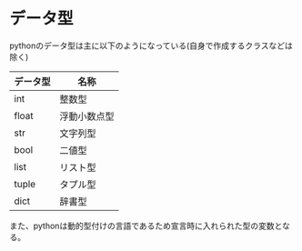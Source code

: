 # データ型

pythonのデータ型は主に以下のようになっている(自身で作成するクラスなどは除く)

|データ型|名称|
|--|--|
|int|整数型|
|float|浮動小数点型|
|str|文字列型|
|bool|二値型|
|list|リスト型|
|tuple|タプル型|
|dict|辞書型|

また、pythonは動的型付けの言語であるため宣言時に入れられた型の変数となる。
